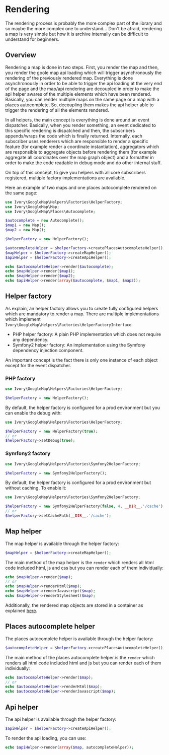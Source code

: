 # Rendering

The rendering process is probably the more complex part of the library and so maybe the more complex one to
understand... Don't be afraid, rendering a map is very simple but how it is archive internally can be difficult to
understand for beginners.

## Overview

Rendering a map is done in two steps. First, you render the map and then, you render the goole map api loading which
will trigger asynchronously the rendering of the previously rendered map. Everything is done asynchronously in order to
be able to trigger the api loading at the very end of the page and the map/api rendering are decoupled in order to
make the api helper awares of the multiple elements which have been rendered. Basically, you can render multiple maps
on the same page or a map with a places autocomplete. So, decoupling them makes the api helper able to trigger the
rendering of all the elements rendered.

In all helpers, the main concept is everything is done around an event dispatcher. Basically, when you render something,
an event dedicated to this specific rendering is dispatched and then, the subscribers appends/wraps the code which is
finally returned. Internally, each subscriber uses renderers which are responsible to render a specific feature (for
example render a coordinate instantiation), aggregators which are responsible to aggregate objects before rendering
them (for example aggregate all coordinates over the map graph object) and a formatter in order to make the code
readable in debug mode and do other internal stuff.

On top of this concept, to give you helpers with all core subscribers registered, multiple factory implementations are
available.

Here an example of two maps and one places autocomplete rendered on the same page:

``` php
use Ivory\GoogleMap\Helpers\Factories\HelperFactory;
use Ivory\GoogleMap\Map;
use Ivory\GoogleMap\Places\Autocomplete;

$autocomplete = new Autocomplete();
$map1 = new Map();
$map2 = new Map();

$helperFactory = new HelperFactory();

$autocompleteHelper = $helperFactory->createPlacesAutocompleteHelper();
$mapHelper = $helperFactory->createMapHelper();
$apiHelper = $helperFactory->createApiHelper();

echo $autocompleteHelper->render($autocomplete);
echo $mapHelper->render($map1);
echo $mapHelper->render($map2);
echo $apiHelper->render(array($autocomplete, $map1, $map2));
```

## Helper factory

As explain, an helper factory allows you to create fully configured helpers which are mandatory to render a map. There
are multiple implementations which implement `Ivory\GoogleMap\Helpers\Factories\HelperFactoryInterface`:

 - PHP helper factory: A plain PHP implementation which does not require any dependency.
 - Symfony2 helper factory: An implementation using the Symfony dependency injection component.

An important concept is the fact there is only one instance of each object except for the event dispatcher.

### PHP factory

``` php
use Ivory\GoogleMap\Helpers\Factories\HelperFactory;

$helperFactory = new HelperFactory();
```

By default, the helper factory is configured for a prod environment but you can enable the debug with:

``` php
use Ivory\GoogleMap\Helpers\Factories\HelperFactory;

$helperFactory = new HelperFactory(true);
// or
$helperFactory->setDebug(true);
```

### Symfony2 factory

``` php
use Ivory\GoogleMap\Helpers\Factories\Symfony2HelperFactory;

$helperFactory = new Symfony2HelperFactory();
```

By default, the helper factory is configured for a prod environment but without caching. To enable it:

``` php
use Ivory\GoogleMap\Helpers\Factories\Symfony2HelperFactory;

$helperFactory = new Symfony2HelperFactory(false, 4, __DIR__.'/cache');
// or
$helperFactory->setCachePath(__DIR__.'/cache');
```

## Map helper

The map helper is available through the helper factory:

``` php
$mapHelper = $helperFactory->createMapHelper();
```

The main method of the map helper is the `render` which renders all html code included html, js and css but you can
render each of them individually:

``` php
echo $mapHelper->render($map);
// or
echo $mapHelper->renderHtml($map);
echo $mapHelper->renderJavascript($map);
echo $mapHelper->renderStylesheet($map);
```

Additionally, the rendered map objects are stored in a container as explained [here](/doc/helpers/container.md).

## Places autocomplete helper

The places autocomplete helper is available through the helper factory:

``` php
$autocompleteHelper = $helperFactory->createPlacesAutocompleteHelper();
```

The main method of the places autocomplete helper is the `render` which renders all html code included html and js but
you can render each of them individually:

``` php
echo $autocompleteHelper->render($map);
// or
echo $autocompleteHelper->renderHtml($map);
echo $autocompleteHelper->renderJavascript($map);
```

## Api helper

The api helper is available through the helper factory:

``` php
$apiHelper = $helperFactory->createApiHelper();
```

To render the api loading, you can use:

``` php
echo $apiHelper->render(array($map, autocompleteHelper));
```
